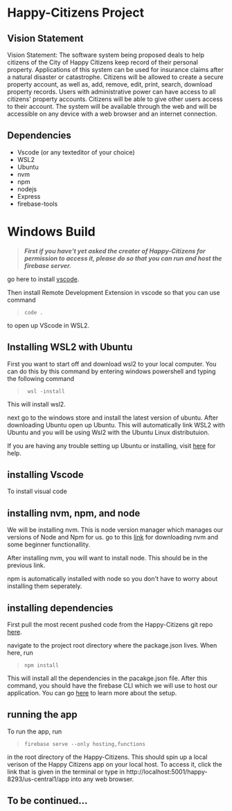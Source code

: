 # Happy-Citizens Project 

## Vision Statement
Vision Statement: The software system being proposed deals to help citizens of the 
City of Happy Citizens keep record of their personal property. Applications of this 
system can be used for insurance claims after a natural disaster or catastrophe. 
Citizens will be allowed to create a secure property account, as well as, add, remove, 
edit, print, search, download property records. Users with administrative power can 
have access to all citizens' property accounts. Citizens will be able to give other users access to their account. The system will be available through the web and will be accessible on any device with a web browser and an internet connection.

## Dependencies

- Vscode (or any texteditor of your choice)
- WSL2
- Ubuntu
- nvm
- npm
- nodejs
- Express
- firebase-tools

# Windows Build

>***First if you have't yet asked the creater of Happy-Citizens for permission to access it, please do so that you can run and host the firebase server.***

go here to install [vscode](https://code.visualstudio.com/download).

Then install Remote Development Extension in vscode so that you can use command 
> `code .`

to open up VScode in WSL2.

## Installing WSL2 with Ubuntu

First you want to start off and download wsl2 to your local computer. You can do this by this command by entering windows powershell and typing the following command

> ` wsl -install`

This will install wsl2.

next go to the windows store and install the latest version of ubuntu. After downloading Ubuntu open up Ubuntu. This will automatically link WSL2 with Ubuntu and you will be using Wsl2 with the Ubuntu Linux distributuion.

If you are having any trouble setting up Ubuntu or installing, visit [here](https://ubuntu.com/tutorials/install-ubuntu-on-wsl2-on-windows-10#7-enjoy-ubuntu-on-wsl) for help.

## installing Vscode

To install visual code

## installing nvm, npm, and node

We will be installing nvm. This is node version manager which manages our versions of Node and Npm for us. go to this [link](https://learn.microsoft.com/en-us/windows/dev-environment/javascript/nodejs-on-wsl) for downloading nvm and some beginner functionallity. 

After installing nvm, you will want to install node. This should be in the previous link.

npm is automatically installed with node so you don't have to worry about installing them seperately.

## installing dependencies

First pull the most recent pushed code from the Happy-Citizens git repo [here](https://github.com/naye1443/Happy-Citizens).

navigate to the project root directory where the package.json lives. When here, run

> `npm install`

This will install all the dependencies in the pacakge.json file.
After this command, you should have the firebase CLI which we will use to host our application. You can go [here](https://firebase.google.com/docs/cli#windows-npm) to learn more about the setup.

## running the app

To run the app, run

> `firebase serve --only hosting,functions`

in the root directory of the Happy-Citizens. This should spin up a local verison of the Happy Citizens app on your local host. To access it, click the link that is given in the terminal or type in http://localhost:5001/happy-8293/us-central1/app into any web browser.

## To be continued...


